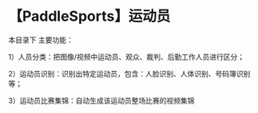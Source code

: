 # 【PaddleSports】运动员

 本目录下 主要功能：

 1）人员分类：把图像/视频中运动员、观众、裁判、后勤工作人员进行区分；

 2）运动员识别：识别出特定运动员，包含：人脸识别、人体识别、号码簿识别等；

 3）运动员比赛集锦：自动生成该运动员整场比赛的视频集锦